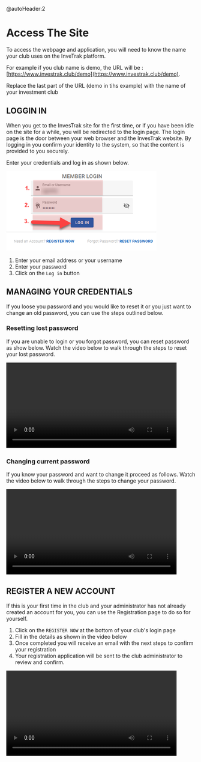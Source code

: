 @autoHeader:2
# Access The Site

To access the webpage and application, you will need to know the name your club uses on the InveTrak platform.

For example if you club name is demo, the URL will be :
[https://www.investrak.club/demo](https://www.investrak.club/demo).

Replace the last part of the URL (demo in tihs example) with the name of your investment club

## LOGGIN IN
When you get to the InvesTrak site for the first time, or if you have been idle on the site for a while, 
you will be redirected to the login page. 
The login page is the door between your web browser and the InvesTrak website. 
By logging in you confirm your identity to the system, so that the content is provided to you securely.

Enter your credentials and log in as shown below.

![alt text](static/images/1.1_Login.png ":size=400 login page")

1. Enter your email address or your username
1. Enter your password
1. Click on the `Log in` button


## MANAGING YOUR CREDENTIALS
If you loose you password and you would like to reset it or you just want to change an old password, you can use the steps outlined below.

###	Resetting lost password

If you are unable to login or you forgot password, you can reset password as show below. 
Watch the video below to walk through the steps to reset your lost password.

<video src="static/video/Reset_lost_password.mp4" width="90%" controls>
  <img src="static/images/1.3_Lost_password.png"/>
</video>

<!-- tabs:start >

#### **Click to Reset **
Click on the `RESET PASSWORD` button at the bottom of the login screen

![alt text](static/images/1.3_Lost_password.png ":size=400 Lost password") 

#### **Request Reset **

Request a password reset as follows:

![alt text](static/images/1.4_Request_reset_password.png ":size=400 Request reset") 

  1.	Provide your email address.  
  1.	Click on the `Request reset password` button

#### ** Reset Confirmation **
  A confirmation page displays acknowledging recipt of the request.

  ![alt text](static/images/1.5_Request_reset_sent.png ":size=400 Request reset sent") 

#### ** Reset Email **
  You’ll receive an email with a link to reset your password.
  
  ![alt text](static/images/1.6_Request_reset_email.png "Request Email") 
  
#### ** Reset Password **
Click on the email link to be directed to the page to reset your password.

![alt text](static/images/1.7_Reset_password.png ":size=400 Reset password") 

1. Enter your new password
1. Enter your password again to confirm
1. Click on the `RESET PASSWORD` button

<!-- tabs:end -->

###	Changing current password

If you know your password and want to change it proceed as follows. Watch the video below to walk through the steps to change your password.

<video src="static/video/Change_current_password.mp4" width="90%" controls>
  <img src="static/images/1.8_Change_password_link.png"/>
</video>

<!-- tabs:start >
#### **Click to Change **
Select `Change Password` option from the user profile drop down list.

![alt text](static/images/1.8_Change_password_link.png ":size=400 click change password") 

#### **Change Password **

Change your password as follows:

![alt text](static/images/1.9_Change_password.png ":size=400 change password page") 

1. Enter your old password.  
1. Enter your new password
1. Enter your password again to confirm
1. Click on the `Change Password` button
  
< tabs:end -->

## REGISTER A NEW ACCOUNT
If this is your first time in the club and your administrator has not already created an account for you,
you can use the Registration page to do so for yourself.

1. Click on the `REGISTER NOW` at the bottom of your club's login page
2. Fill in the details as shown in the video below
3. Once completed you will receive an email with the next steps to confirm your registration
4. Your registration application will be sent to the club administrator to review and confirm.
   
<video src="static/video/Register_New_Account.mp4" width="90%" controls>
  <img src="static/images/1.11_New_Registration_step_2.png"/>
</video>

<!-- tabs:start >
#### **Click to Register **
Select `Change Password` option from the user profile drop down list.

![alt text](static/images/1.10_New_Registration.png ":size=400 click new registration") 

#### **Provide Personal details **

Enter your personal details such as your name, phone number and residential address:

![alt text](static/images/1.11_New_Registration_step_1.png ":size=400x200 Provide personal  details") 

#### **Provide Credentials **

Enter the credentials you will use to authenticate to the system:

![alt text](static/images/1.11_New_Registration_step_2.png ":size=400x200 Provide personal  details") 

1. Enter your email address.  
2. Enter your username you would like to use for login.
3. Enter your password (pay attention to the minimum security requirements)
4. Enter your password again to confirm (must match your password)

#### **Complete Registration **

Click on the `REGISTER` Button, confirm your information and then click on the second register button to complete your registration:

![alt text](static/images/1.11_New_Registration_complete.png ":size=400 Provide personal  details") 

<!-- tabs:end -->

